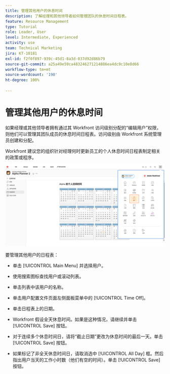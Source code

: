 ```yaml
---
title: 管理其他用户的休息时间
description: 了解经理和其他领导者如何管理团队的休息时间日程表。
feature: Resource Management
type: Tutorial
role: Leader, User
level: Intermediate, Experienced
activity: use
team: Technical Marketing
jira: KT-10181
exl-id: f2f0f897-939c-45d1-8a3d-037d92d86b79
source-git-commit: a25a49e59ca483246271214886ea4dc9c10e8d66
workflow-type: tm+mt
source-wordcount: '190'
ht-degree: 100%

---
```


# 管理其他用户的休息时间

如果经理或其他领导者拥有通过其 Workfront 访问级别分配的“编辑用户”权限，则他们可以管理其团队成员的休息时间日程表。访问级别由 Workfront 系统管理员创建和分配。

Workfront 建议您的组织针对经理何时更新员工的个人休息时间日程表制定相关的政策或程序。

![主菜单中的用户](assets/mouto_01.png)

要管理其他用户的日程表：

* 单击 [!UICONTROL Main Menu] 并选择用户。

* 使用搜索图标查找用户或滚动列表。

* 单击列表中该用户的名称。

* 单击用户配置文件页面左侧面板菜单中的 [!UICONTROL Time Off]。

* 单击日程表上的日期。

* Workfront 假设全天休息时间。如果是这种情况，请继续并单击 [!UICONTROL Save] 按钮。

* 对于连续多个休息时间日，请将“截止日期”更改为休息时间的最后一天。单击 [!UICONTROL Save] 按钮。

* 如果标记了非全天休息时间日，请取消选中 [!UICONTROL All Day] 框。然后指出用户当天的工作小时数（他们有空的时间）。单击 [!UICONTROL Save] 按钮。
